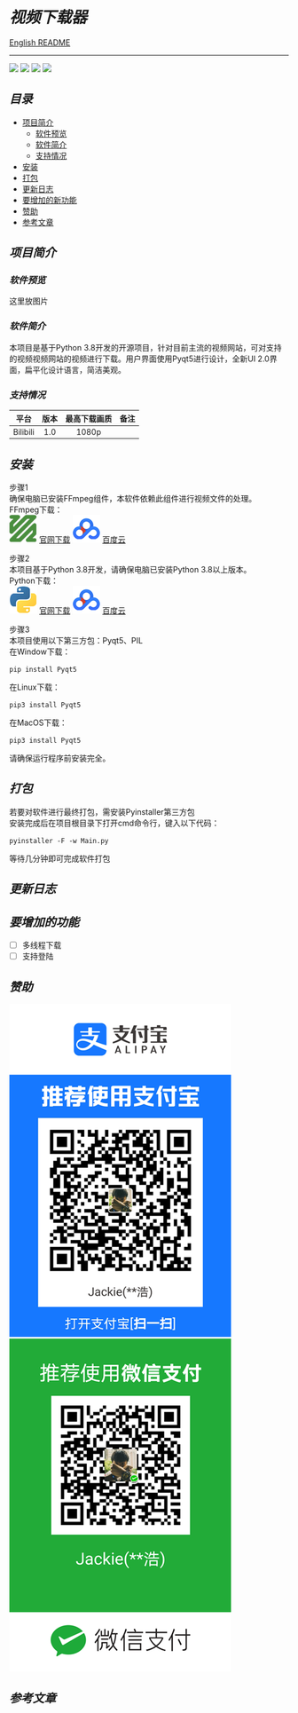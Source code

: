 
# *视频下载器*
[English README]()
***
![](https://img.shields.io/github/release/JackieCooo/VideoDownloader?style=flat-square)
![](https://img.shields.io/github/last-commit/JackieCooo/VideoDownloader?style=flat-square)
![](https://img.shields.io/static/v1?label=Pyqt5&message=v5.14.2&color=blue?style=flat-square)
![](https://img.shields.io/github/license/JackieCooo/VideoDownloader?style=flat-square&color=yellow)

## *目录*
- [项目简介](#项目简介)
    - [软件预览](#软件预览)
    - [软件简介](#软件简介)
    - [支持情况](#支持情况)
- [安装](#安装)
- [打包](#打包)
- [更新日志](#更新日志)
- [要增加的新功能](#要增加的新功能)
- [赞助](#赞助)
- [参考文章](#参考文章)

## *项目简介*

### *软件预览*
这里放图片  

### *软件简介*
本项目是基于Python 3.8开发的开源项目，针对目前主流的视频网站，可对支持的视频视频网站的视频进行下载。用户界面使用Pyqt5进行设计，全新UI 2.0界面，扁平化设计语言，简洁美观。

### *支持情况*
|平台|版本|最高下载画质|备注|
|:----:|:----:|:----:|:----:|
|Bilibili|1.0|1080p||


## *安装*
步骤1  
确保电脑已安装FFmpeg组件，本软件依赖此组件进行视频文件的处理。  
FFmpeg下载：  
![](./README%20icons/ffmepg_logo.png) [官网下载](http://ffmpeg.org/download.html)
![](./README%20icons/baiducloud_logo.png) [百度云]()

步骤2  
本项目基于Python 3.8开发，请确保电脑已安装Python 3.8以上版本。  
Python下载：  
![](./README%20icons/python_logo.png) [官网下载](https://www.python.org/downloads/)
![](./README%20icons/baiducloud_logo.png) [百度云]()  

步骤3  
本项目使用以下第三方包：Pyqt5、PIL  
在Window下载：  
```commandline
pip install Pyqt5
```
在Linux下载：  
```commandline
pip3 install Pyqt5
```
在MacOS下载：  
```commandline
pip3 install Pyqt5
```
请确保运行程序前安装完全。  

## *打包*
若要对软件进行最终打包，需安装Pyinstaller第三方包  
安装完成后在项目根目录下打开cmd命令行，键入以下代码：  
```commandline
pyinstaller -F -w Main.py
```
等待几分钟即可完成软件打包  

## *更新日志*

## *要增加的功能*
- [ ] 多线程下载
- [ ] 支持登陆

## *赞助*
![支付宝](./icons/Alipay.png)
![微信](./icons/wechat_pay.png)

## *参考文章*
